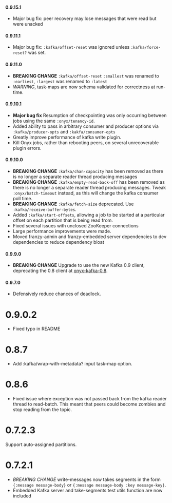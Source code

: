 #### 0.9.15.1
* Major bug fix: peer recovery may lose messages that were read but were unacked

#### 0.9.11.1
* Major bug fix: `:kafka/offset-reset` was ignored unless `:kafka/force-reset?` was set.

#### 0.9.11.0
* **BREAKING CHANGE** `:kafka/offset-reset` `:smallest` was renamed to `:earliest`, `:largest` was renamed to `:latest`
* *WARNING*, task-maps are now schema validated for correctness at run-time.

#### 0.9.10.1
* **Major bug fix** Resumption of checkpointing was only occurring between jobs using the same `:onyx/tenancy-id`.
* Added ability to pass in arbitrary consumer and producer options via `:kafka/producer-opts` and `:kakfa/consumer-opts`
* Greatly improve performance of kafka write plugin.
* Kill Onyx jobs, rather than rebooting peers, on several unrecoverable plugin errors.

#### 0.9.10.0
* **BREAKING CHANGE** `:kafka/chan-capacity` has been removed as there is no longer a separate reader thread producing messages
* **BREAKING CHANGE** `:kafka/empty-read-back-off` has been removed as there is no longer a separate reader thread producing messages. Tweak `:onyx/batch-timeout` instead, as this will change the kafka consumer poll time.
* **BREAKING CHANGE** `:kafka/fetch-size` deprecated. Use `:kafka/receive-buffer-bytes`.
* Added `:kafka/start-offsets`, allowing a job to be started at a particular offset on each partition that is being read from.
* Fixed several issues with unclosed ZooKeeper connections
* Large performance improvements were made.
* Moved franzy-admin and franzy-embedded server dependencies to dev dependencies to reduce dependency bloat

#### 0.9.9.0
* **BREAKING CHANGE** Upgrade to use the new Kafka 0.9 client, deprecating the 0.8 client at [onyx-kafka-0.8](http://www.github.com/onyx-platform/onyx-kafka-0.8).

#### 0.9.7.0
* Defensively reduce chances of deadlock.

# 0.9.0.2
* Fixed typo in README

# 0.8.7
* Add :kafka/wrap-with-metadata? input task-map option.

# 0.8.6
* Fixed issue where exception was not passed back from the kafka reader thread to read-batch. This meant that peers could become zombies and stop reading from the topic.


# 0.7.2.3
Support auto-assigned partitions.

# 0.7.2.1
* *BREAKING CHANGE* write-messages now takes segments in the form `{:message message-body}` or `{:message message-body :key message-key}`. 
* Embedded Kafka server and take-segments test utils function are now included
